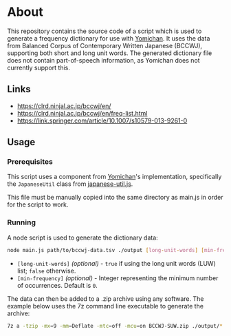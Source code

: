 # About

This repository contains the source code of a script which is used to generate a frequency dictionary for use with [Yomichan](https://github.com/FooSoft/yomichan).
It uses the data from Balanced Corpus of Contemporary Written Japanese (BCCWJ), supporting both short and long unit words.
The generated dictionary file does not contain part-of-speech information, as Yomichan does not currently support this.

## Links

* https://clrd.ninjal.ac.jp/bccwj/en/
* https://clrd.ninjal.ac.jp/bccwj/en/freq-list.html
* https://link.springer.com/article/10.1007/s10579-013-9261-0

## Usage

### Prerequisites

This script uses a component from [Yomichan](https://github.com/FooSoft/yomichan)'s implementation,
specifically the `JapaneseUtil` class from [japanese-util.js](https://github.com/FooSoft/yomichan/blob/227cbbc7cd6e524654cb7eb49dc2f2eb898fc83c/ext/js/language/sandbox/japanese-util.js).

This file must be manually copied into the same directory as main.js in order for the script to work.

### Running

A node script is used to generate the dictionary data:

```sh
node main.js path/to/bccwj-data.tsv ./output [long-unit-words] [min-frequency]
```

* `[long-unit-words]` _(optional)_ - `true` if using the long unit words (LUW) list; `false` otherwise.
* `[min-frequency]` _(optional)_ - Integer representing the minimum number of occurrences. Default is `0`.

The data can then be added to a .zip archive using any software.
The example below uses the 7z command line executable to generate the archive:

```sh
7z a -tzip -mx=9 -mm=Deflate -mtc=off -mcu=on BCCWJ-SUW.zip ./output/*.json
```
